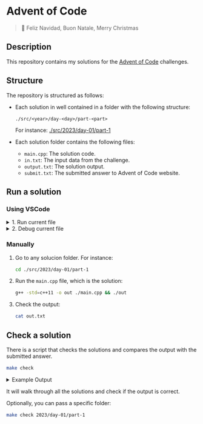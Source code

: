 # Advent of Code

> 🎄 Feliz Navidad, Buon Natale, Merry Christmas

## Description

This repository contains my solutions for the [Advent of Code](https://adventofcode.com/) challenges.

## Structure

The repository is structured as follows:

- Each solution in well contained in a folder with the following structure:

  ```
  ./src/<year>/day-<day>/part-<part>
  ```

  For instance: [./src/2023/day-01/part-1](./src/2023/day-01/part-1)

- Each solution folder contains the following files:

  - `main.cpp`: The solution code.
  - `in.txt`: The input data from the challenge.
  - `output.txt`: The solution output.
  - `submit.txt`: The submitted answer to Advent of Code website.

## Run a solution

### Using VSCode

<details>
  <summary>1. Run current file</summary>
  <img src="./other/run-current-file.gif" />
</details>

<details>
  <summary>2. Debug current file</summary>
  <img src="./other/debug-current-file.gif" />
</details>

### Manually

1. Go to any solucion folder. For instance:

   ```bash
   cd ./src/2023/day-01/part-1
   ```

2. Run the `main.cpp` file, which is the solution:

   ```bash
   g++ -std=c++11 -o out ./main.cpp && ./out
   ```

3. Check the output:

   ```bash
   cat out.txt
   ```

## Check a solution

There is a script that checks the solutions and compares the output with the submitted answer.

```bash
make check
```

<details>
  <summary>Example Output</summary>

    Checking ./src/2024/day-01/part-2/main.cpp
    ✅ Check passed

    Checking ./src/2024/day-01/part-1/main.cpp
    ✅ Check passed

    Checking ./src/2023/day-01/part-2/main.cpp
    ✅ Check passed

    Checking ./src/2023/day-01/part-1/main.cpp
    ✅ Check passed

    Checking ./src/2023/day-04/part-1/main.cpp
    ✅ Check passed

    Checking ./src/2023/day-03/part-2/main.cpp
    ✅ Check passed

    Checking ./src/2023/day-03/part-1/main.cpp
    ✅ Check passed

    Checking ./src/2023/day-02/part-2/main.cpp
    ✅ Check passed

    Checking ./src/2023/day-02/part-1/main.cpp
    ✅ Check passed

</details>

It will walk through all the solutions and check if the output is correct.

Optionally, you can pass a specific folder:

```bash
make check 2023/day-01/part-1
```
